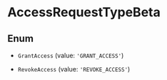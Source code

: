 # AccessRequestTypeBeta

## Enum


* `GrantAccess` (value: `'GRANT_ACCESS'`)

* `RevokeAccess` (value: `'REVOKE_ACCESS'`)

